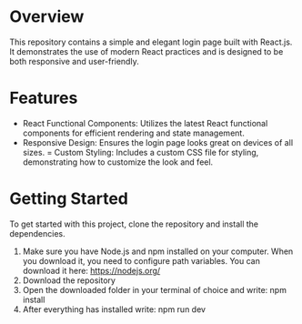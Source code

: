 # Overview
This repository contains a simple and elegant login page built with React.js. It demonstrates the use of modern React practices and is designed to be both responsive and user-friendly.


# Features
- React Functional Components: Utilizes the latest React functional components for efficient rendering and state management.
- Responsive Design: Ensures the login page looks great on devices of all sizes.
= Custom Styling: Includes a custom CSS file for styling, demonstrating how to customize the look and feel.

# Getting Started
To get started with this project, clone the repository and install the dependencies.
1. Make sure you have Node.js and npm installed on your computer. When you download it, you need to configure path variables. You can download it here: https://nodejs.org/
2. Download the repository
3. Open the downloaded folder in your terminal of choice and write: npm install
4. After everything has installed write: npm run dev
